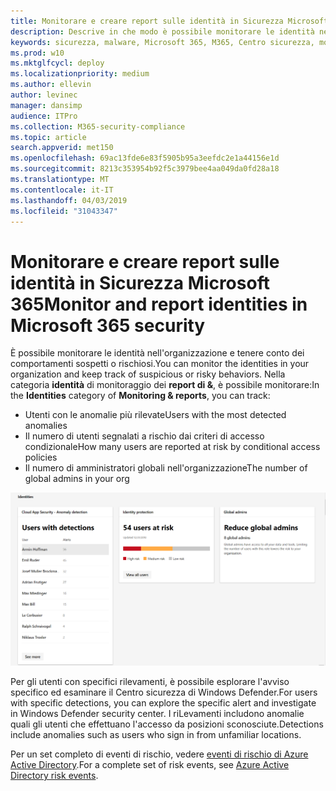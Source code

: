 ```yaml
---
title: Monitorare e creare report sulle identità in Sicurezza Microsoft 365
description: Descrive in che modo è possibile monitorare le identità nell'organizzazione e tenere conto dei comportamenti sospetti o rischiosi.
keywords: sicurezza, malware, Microsoft 365, M365, Centro sicurezza, monitoraggio, report, identità
ms.prod: w10
ms.mktglfcycl: deploy
ms.localizationpriority: medium
ms.author: ellevin
author: levinec
manager: dansimp
audience: ITPro
ms.collection: M365-security-compliance
ms.topic: article
search.appverid: met150
ms.openlocfilehash: 69ac13fde6e83f5905b95a3eefdc2e1a44156e1d
ms.sourcegitcommit: 8213c353954b92f5c3979bee4aa049da0fd28a18
ms.translationtype: MT
ms.contentlocale: it-IT
ms.lasthandoff: 04/03/2019
ms.locfileid: "31043347"
---
```

# <a name="monitor-and-report-identities-in-microsoft-365-security"></a><span data-ttu-id="e0ff2-104">Monitorare e creare report sulle identità in Sicurezza Microsoft 365</span><span class="sxs-lookup"><span data-stu-id="e0ff2-104">Monitor and report identities in Microsoft 365 security</span></span>

<span data-ttu-id="e0ff2-105">È possibile monitorare le identità nell'organizzazione e tenere conto dei comportamenti sospetti o rischiosi.</span><span class="sxs-lookup"><span data-stu-id="e0ff2-105">You can monitor the identities in your organization and keep track of suspicious or risky behaviors.</span></span> <span data-ttu-id="e0ff2-106">Nella categoria **identità** di monitoraggio dei **report di &**, è possibile monitorare:</span><span class="sxs-lookup"><span data-stu-id="e0ff2-106">In the **Identities** category of **Monitoring & reports**, you can track:</span></span>

* <span data-ttu-id="e0ff2-107">Utenti con le anomalie più rilevate</span><span class="sxs-lookup"><span data-stu-id="e0ff2-107">Users with the most detected anomalies</span></span>
* <span data-ttu-id="e0ff2-108">Il numero di utenti segnalati a rischio dai criteri di accesso condizionale</span><span class="sxs-lookup"><span data-stu-id="e0ff2-108">How many users are reported at risk by conditional access policies</span></span>
* <span data-ttu-id="e0ff2-109">Il numero di amministratori globali nell'organizzazione</span><span class="sxs-lookup"><span data-stu-id="e0ff2-109">The number of global admins in your org</span></span>

![Categoria identità di monitoraggio della pagina report di &](./media/security-docs/identities.png)

<span data-ttu-id="e0ff2-111">Per gli utenti con specifici rilevamenti, è possibile esplorare l'avviso specifico ed esaminare il Centro sicurezza di Windows Defender.</span><span class="sxs-lookup"><span data-stu-id="e0ff2-111">For users with specific detections, you can explore the specific alert and investigate in Windows Defender security center.</span></span> <span data-ttu-id="e0ff2-112">I riLevamenti includono anomalie quali gli utenti che effettuano l'accesso da posizioni sconosciute.</span><span class="sxs-lookup"><span data-stu-id="e0ff2-112">Detections include anomalies such as users who sign in from unfamiliar locations.</span></span>

<span data-ttu-id="e0ff2-113">Per un set completo di eventi di rischio, vedere [eventi di rischio di Azure Active Directory](https://docs.microsoft.com/azure/active-directory/reports-monitoring/concept-risk-events).</span><span class="sxs-lookup"><span data-stu-id="e0ff2-113">For a complete set of risk events, see [Azure Active Directory risk events](https://docs.microsoft.com/azure/active-directory/reports-monitoring/concept-risk-events).</span></span>
